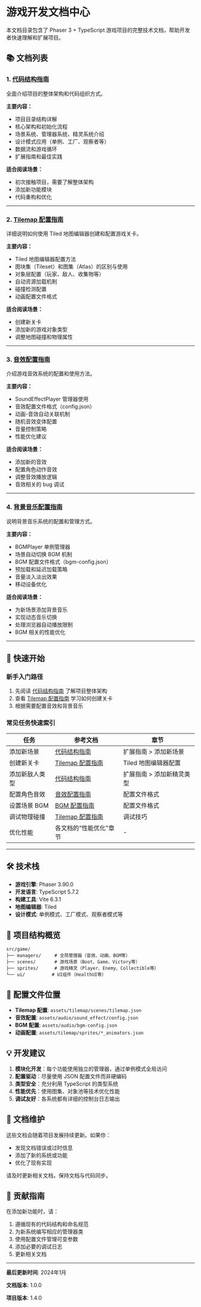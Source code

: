 # 游戏开发文档中心

本文档目录包含了 Phaser 3 + TypeScript 游戏项目的完整技术文档，帮助开发者快速理解和扩展项目。

## 📚 文档列表

### 1. [代码结构指南](./CODE_STRUCTURE.md)
全面介绍项目的整体架构和代码组织方式。

**主要内容：**
- 项目目录结构详解
- 核心架构和初始化流程
- 场景系统、管理器系统、精灵系统介绍
- 设计模式应用（单例、工厂、观察者等）
- 数据流和游戏循环
- 扩展指南和最佳实践

**适合阅读场景：**
- 初次接触项目，需要了解整体架构
- 添加新功能模块
- 代码重构和优化

---

### 2. [Tilemap 配置指南](./TILEMAP_GUIDE.md)
详细说明如何使用 Tiled 地图编辑器创建和配置游戏关卡。

**主要内容：**
- Tiled 地图编辑器配置方法
- 图块集（Tileset）和图集（Atlas）的区别与使用
- 对象层配置（玩家、敌人、收集物等）
- 自动资源加载机制
- 碰撞检测配置
- 动画配置文件格式

**适合阅读场景：**
- 创建新关卡
- 添加新的游戏对象类型
- 调整地图碰撞和物理属性

---

### 3. [音效配置指南](./SoundEffectConfiguration.md)
介绍游戏音效系统的配置和使用方法。

**主要内容：**
- SoundEffectPlayer 管理器使用
- 音效配置文件格式（config.json）
- 动画-音效自动关联机制
- 随机音效变体配置
- 音量控制策略
- 性能优化建议

**适合阅读场景：**
- 添加新的音效
- 配置角色动作音效
- 调整音效播放逻辑
- 音效相关的 bug 调试

---

### 4. [背景音乐配置指南](./BGM_GUIDE.md)
说明背景音乐系统的配置和管理方式。

**主要内容：**
- BGMPlayer 单例管理器
- 场景自动切换 BGM 机制
- BGM 配置文件格式（bgm-config.json）
- 预加载和延迟加载策略
- 音量淡入淡出效果
- 移动设备优化

**适合阅读场景：**
- 为新场景添加背景音乐
- 实现动态音乐切换
- 处理浏览器自动播放限制
- BGM 相关的性能优化

---

## 🚀 快速开始

### 新手入门路径
1. 先阅读 [代码结构指南](./CODE_STRUCTURE.md) 了解项目整体架构
2. 查看 [Tilemap 配置指南](./TILEMAP_GUIDE.md) 学习如何创建关卡
3. 根据需要配置音效和背景音乐

### 常见任务快速索引

| 任务 | 参考文档 | 章节 |
|-----|---------|------|
| 添加新场景 | [代码结构指南](./CODE_STRUCTURE.md) | 扩展指南 > 添加新场景 |
| 创建新关卡 | [Tilemap 配置指南](./TILEMAP_GUIDE.md) | Tiled 地图编辑器配置 |
| 添加新敌人类型 | [代码结构指南](./CODE_STRUCTURE.md) | 扩展指南 > 添加新精灵类型 |
| 配置角色音效 | [音效配置指南](./SoundEffectConfiguration.md) | 配置文件格式 |
| 设置场景 BGM | [BGM 配置指南](./BGM_GUIDE.md) | 配置文件格式 |
| 调试物理碰撞 | [Tilemap 配置指南](./TILEMAP_GUIDE.md) | 调试技巧 |
| 优化性能 | 各文档的"性能优化"章节 | - |

---

## 🛠️ 技术栈

- **游戏引擎**: Phaser 3.90.0
- **开发语言**: TypeScript 5.7.2
- **构建工具**: Vite 6.3.1
- **地图编辑器**: Tiled
- **设计模式**: 单例模式、工厂模式、观察者模式等

## 📁 项目结构概览

```
src/game/
├── managers/     # 全局管理器（音效、动画、BGM等）
├── scenes/       # 游戏场景（Boot、Game、Victory等）
├── sprites/      # 游戏精灵（Player、Enemy、Collectible等）
└── ui/          # UI组件（HealthUI等）
```

## 🔧 配置文件位置

- **Tilemap 配置**: `assets/tilemap/scenes/tilemap.json`
- **音效配置**: `assets/audio/sound_effect/config.json`
- **BGM 配置**: `assets/audio/bgm-config.json`
- **动画配置**: `assets/tilemap/sprites/*_animators.json`

## 💡 开发建议

1. **模块化开发**：每个功能使用独立的管理器，通过单例模式全局访问
2. **配置驱动**：尽量使用 JSON 配置文件而非硬编码
3. **类型安全**：充分利用 TypeScript 的类型系统
4. **性能优先**：使用图集、对象池等技术优化性能
5. **调试友好**：各系统都有详细的控制台日志输出

## 📝 文档维护

这些文档会随着项目发展持续更新。如果你：
- 发现文档错误或过时信息
- 添加了新的系统或功能
- 优化了现有实现

请及时更新相关文档，保持文档与代码同步。

## 🤝 贡献指南

在添加新功能时，请：
1. 遵循现有的代码结构和命名规范
2. 为新系统编写相应的管理器类
3. 使用配置文件管理可变参数
4. 添加必要的调试日志
5. 更新相关文档

---

**最后更新时间**: 2024年1月

**文档版本**: 1.0.0

**项目版本**: 1.4.0